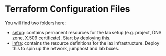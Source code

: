 # Terraform Configuration Files

You will find two folders here:

 * [setup](setup/): contains permanent resources for the lab setup (e.g. project, DNS zone, X.509 certificate). Start by deploying this.
 * [infra](infra/): contains the resource definitions for the lab infrastructure. Deploy this to spin up the network, jumphost and lab boxes.